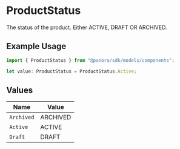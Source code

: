 # ProductStatus

The status of the product. Either ACTIVE, DRAFT OR ARCHIVED.

## Example Usage

```typescript
import { ProductStatus } from "@panora/sdk/models/components";

let value: ProductStatus = ProductStatus.Active;
```

## Values

| Name       | Value      |
| ---------- | ---------- |
| `Archived` | ARCHIVED   |
| `Active`   | ACTIVE     |
| `Draft`    | DRAFT      |